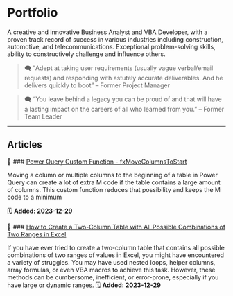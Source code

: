 # Portfolio
 
A creative and innovative Business Analyst and VBA Developer, with a proven track record of success in various industries including construction, automotive, and telecommunications. Exceptional problem-solving skills, ability to constructively challenge and influence others.

>  🗨️ "Adept at taking user requirements (usually vague verbal/email requests) and responding with astutely accurate deliverables. And he delivers quickly to boot” – Former Project Manager

>  🗨️ “You leave behind a legacy you can be proud of and that will have a lasting impact on the careers of all who learned from you.” – Former Team Leader

---

## Articles

📙  ### [Power Query Custom Function - fxMoveColumnsToStart](https://github.com/gfcox1970/power-query-functions)

Moving a column or multiple columns to the beginning of a table in Power Query can create a lot of extra M code if the table contains a large amount of columns. This custom function reduces that possibility and keeps the M code to a minimum

🗓️  **Added: 2023-12-29**

📙  ### [How to Create a Two-Column Table with All Possible Combinations of Two Ranges in Excel](https://github.com/gfcox1970/excel-lambda)

If you have ever tried to create a two-column table that contains all possible combinations of two ranges of values in Excel, you might have encountered a variety of struggles. You may have used nested loops, helper columns, array formulas, or even VBA macros to achieve this task. However, these methods can be cumbersome, inefficient, or error-prone, especially if you have large or dynamic ranges.
🗓️
  **Added: 2023-12-29**

